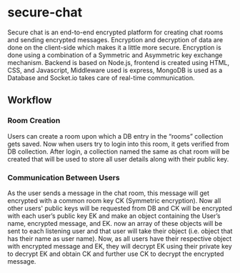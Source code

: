 # secure-chat
Secure chat is an end-to-end encrypted platform for creating chat rooms and sending encrypted
messages. Encryption and decryption of data are done on the client-side which makes it a little
more secure. Encryption is done using a combination of a Symmetric and Asymmetric key exchange
mechanism. Backend is based on Node.js, frontend is created using HTML, CSS, and Javascript,
Middleware used is express, MongoDB is used as a Database and Socket.io takes care of
real-time communication.
## Workflow
### Room Creation
Users can create a room upon which a DB entry in the “rooms” collection gets saved. Now when
users try to login into this room, it gets verified from DB collection. After login, a collection named
the same as chat room will be created that will be used to store all user details along with their
public key.
### Communication Between Users
As the user sends a message in the chat room, this message will get encrypted with a common
room key CK (Symmetric encryption). Now all other users' public keys will be requested from DB
and CK will be encrypted with each user’s public key EK and make an object containing the User’s
name, encrypted message, and EK. now an array of these objects will be sent to each listening
user and that user will take their object (i.e. object that has their name as user name).
Now, as all users have their respective object with encrypted message and EK, they will decrypt
EK using their private key to decrypt EK and obtain CK and further use CK to decrypt the encrypted
message.
